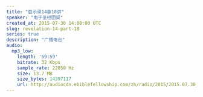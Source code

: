 ```yaml
---
title: "启示录14章18讲"
speaker: "电子圣经团契"
created_at: 2015-07-30 14:00:00 UTC
slug: revelation-14-part-18
series: true
description: "广播电台"
audio:
  mp3_low:
    length: '59:59'
    bitrate: 32 Kbps
    sample_rate: 22050 Hz
    size: 13.7 MB
    size_bytes: 14397117
    url: http://audiocdn.ebiblefellowship.com/zh/radio/2015/2015.07.30_EBF_-_Revelation_14_Part_18.mp3
---
```

